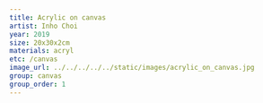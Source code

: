 ```yaml
---
title: Acrylic on canvas
artist: Inho Choi
year: 2019
size: 20x30x2cm
materials: acryl
etc: /canvas
image_url: ../../../../../static/images/acrylic_on_canvas.jpg
group: canvas
group_order: 1
---
```

